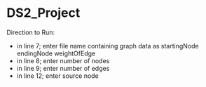 # DS2_Project

Direction to Run:
- in line 7; enter file name containing graph data as 
startingNode endingNode weightOfEdge
- in line 8; enter number of nodes
- in line 9; enter number of edges
- in line 12; enter source node
